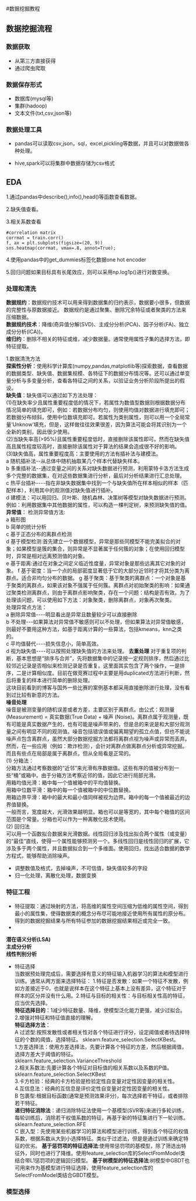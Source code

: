 #数据挖掘教程
## 数据挖掘流程
### 数据获取
- 从第三方直接获得  
- 通过爬虫爬取  
### 数据保存形式  
- 数据库(mysql等)
- 集群(hadoop)
- 文本文件(txt,csv,json等)  
### 数据处理工具  
- pandas可以读取csv,json，sql，excel,pickling等数据，并且可以对数据做各种处理。

- hive,spark可以将集群中数据存储为csv格式

  
## EDA  

1.通过pandas中describe(),info(),head()等函数查看数据。

2.缺失值查看。

3.相关系数查看

```
#correlation matrix
corrmat = train.corr()
f, ax = plt.subplots(figsize=(20, 9))
sns.heatmap(corrmat, vmax=.8, annot=True);
```

4.使用pandas中的get_dummies标签化数据one hot encoder

5.回归问题如果目标具有长尾效应，则可以采用np.log1p()进行对数变换。



### 处理和清洗

**数据规约**：数据规约技术可以用来得到数据集的归约表示，数据要小很多，但数据的完整性与原数据接近。 数据规约是通过聚集、删除冗余特征或者聚类的方法来压缩数据。   
**数据规约技术**：降维(奇异值分解(SVD)、主成分分析(PCA)、因子分析(FA)、独立成分分析(ICA))。  
**维归约**：删除不相关的特征或维，减少数据量。通常使用属性子集的选择方法，即特征提取。

1.数据清洗方法  
**探索性分析**：使用科学计算库(numpy,pandas,matplotlib等)探索数据，查看数据的数据类型、缺失值、数据集规模、各特征下的数据分布情况等。还可以通过单变量分析与多变量分析，查看各特征之间的关系，以验证业务分析阶段所提出的假设。  
**缺失值**：缺失值可以通过如下方法处理：  
(1)在缺失率少且属性重要程度低的情况下，若属性为数值型数据则根据数据分布情况简单的填充即可，例如：若数据分布均匀，则使用均值对数据进行填充即可；若数据分布倾斜，使用中位数填充即可。若属性为类别属性，则可以用一个全局常量‘Unknow’填充，但是，这样做往往效果很差，因为算法可能会将其识别为一个全新的类别，因此很少使用。  
(2)当缺失率高(>95%)且属性重要程度低时，直接删除该属性即可。然而在缺失值高且属性程度较高时，直接删除该属性对于算法的结果会造成很不好的影响。  
(3)缺失值高，属性重要程度高：主要使用的方法有插补法与建模法。  
a 随机插补法--从总体中随机抽取某几个样本代替缺失样本。  
b 多重插补法--通过变量之间的关系对缺失数据进行预测，利用蒙特卡洛方法生成多个完整的数据集，在对这些数据集进行分析，最后对分析结果进行汇总处理。  
c 热平台插补----指在非缺失数据集中找到一个与缺失值所在样本相似的样本（匹配样本），利用其中的观测值对缺失值进行插补。  
d 建模法：可以用回归、贝叶斯、随机森林、决策树等模型对缺失数据进行预测。例如：利用数据集中其他数据的属性，可以构造一棵判定树，来预测缺失值的值。  
**异常值**：
检测异常值方法:  
a 箱形图  
b 简单的统计分析  
c 基于正态分布的离群点检测  
d 基于模型检测:首先建立一个数据模型，异常是那些同模型不能完美拟合的对象；如果模型是簇的集合，则异常是不显著属于任何簇的对象；在使用回归模型时，异常是相对远离预测值的对象。  
e 基于距离:通过在对象之间定义临近性度量，异常对象是那些远离其它对象的对象。
f 基于密度：当一个点的局部密度显著低于它的大部分近邻时才将其分类为离群点。适合非均匀分布的数据。
g 基于聚类：基于聚类的离群点：一个对象是基于聚类的离群点，如果该对象不强属于任何簇。离群点对初始聚类的影响：如果通过聚类检测离群点，则由于离群点影响聚类，存在一个问题：结构是否有效。为了处理该问题，可以使用如下方法：对象聚类，删除离群点，对象再次聚类。  
处理异常点方法：  
a 删除异常值----明显看出是异常且数量较少可以直接删除  
b 不处理---如果算法对异常值不敏感则可以不处理，但如果算法对异常值敏感，则最好不要用这种方法，如基于距离计算的一些算法，包括kmeans，knn之类的。  
c 平均值替代----损失信息小，简单高效。  
d 视为缺失值----可以按照处理缺失值的方法来处理。
**去重处理**
 对于重复项的判断，基本思想是“排序与合并”，先将数据集中的记录按一定规则排序，然后通过比较邻近记录是否相似来检测记录是否重复。这里面其实包含了两个操作，一是排序，二是计算相似度。目前在做竞赛过程中主要是用duplicated方法进行判断，然后将重复的样本进行简单的删除处理。  
这块目前看到的博客与国外一些比赛的案例基本都采用直接删除进行处理，没有看到过比较有新意的方法。  
**噪音处理**  
噪音是被测变量的随机误差或者方差，主要区别于离群点。由公式：观测量(Measurement) = 真实数据(True Data) + 噪声 (Noise)。离群点属于观测量，既有可能是真实数据产生的，也有可能是噪声带来的，但是总的来说是和大部分观测量之间有明显不同的观测值。噪音包括错误值或偏离期望的孤立点值，但也不能说噪声点包含离群点，虽然大部分数据挖掘方法都将离群点视为噪声或异常而丢弃。然而，在一些应用（例如：欺诈检测），会针对离群点做离群点分析或异常挖掘。而且有些点在局部是属于离群点，但从全局看是正常的。  
(1) 分箱法：  
分箱方法通过考察数据的“近邻”来光滑有序数据值。这些有序的值被分布到一些“桶”或箱中。由于分箱方法考察近邻的值，因此它进行局部光滑。  
用箱均值光滑：箱中每一个值被箱中的平均值替换。  
用箱中位数平滑：箱中的每一个值被箱中的中位数替换。  
用箱边界平滑：箱中的最大和最小值同样被视为边界。箱中的每一个值被最近的边界值替换。  
一般而言，宽度越大，光滑效果越明显。箱也可以是等宽的，其中每个箱值的区间范围是个常量。分箱也可以作为一种离散化技术使用。  
(2) 回归法  
可以用一个函数拟合数据来光滑数据。线性回归涉及找出拟合两个属性（或变量）的“最佳”直线，使得一个属性能够预测另一个。多线性回归是线性回归的扩展，它涉及多于两个属性，并且数据拟合到一个多维面。使用回归，找出适合数据的数学方程式，能够帮助消除噪声。  

- 调整数值及格式，去掉噪声，不可信值，缺失值较多的字段
- 归一化处理，离散化处理，数据变换
### 特征工程
- 特征提取：通过映射的方法，将高维的属性空间压缩为低维的属性空间，得到最小的属性集，使得数据类的概念分布尽可能地接近使用所有属性的原分布。得到的数据挖掘结果与所有特征参加的数据挖掘结果相近或完全一致。  
-   
**潜在语义分析(LSA)**  
**主成分分析**    
**线性判别分析**
- 特征选择  
 当数据预处理完成后，需要选择有意义的特征输入机器学习的算法和模型进行训练。通常从两方面来选择特征： 1.特征是否发散：如果一个特征不发散，例如方差接近于0，也就是说样本在这个特征上基本上没有差异，这个特征对于样本的区分并没有什么用。2.特征与目标的相关性：与目标相关性高的特征，应当优先选择。  
**特征选择目的**：1减少特征数量、降维，使模型泛化能力更强，减少过拟合。2.增强对特征和特征值直接的理解。   
**特征选择方法**：  
A 过滤型:按照发散性或者相关性对各个特征进行评分，设定阈值或者待选择特征的个数的阈值，选择特征。
sklearn.feature_selection.SelectKBest。  
1.方差选择法：使用方差选择法，先要计算各个特征的方差，然后根据阈值，选择方差大于阈值的特征。  
sklearn.feature_selection.VarianceThreshold   
2.相关系数法:先要计算各个特征对目标值的相关系数以及系数的P值。  
sklearn.feature_selection.SelectKBest  
3.卡方检验：经典的卡方检验是检验定性自变量对定性因变量的相关性。  
4.互信息法：经典的互信息是评价定性自变量对定性因变量的相关性。  
B 包裹型:根据目标函数(通常是预测效果评分)，每次选择若干特征，或者排除若干特征。  
**递归特征消除法**：递归消除特征法使用一个基模型(SVR等)来进行多轮训练，每轮训练后，消除若干权值系数的特征，再基于新的特征集进行下一轮训练。  
sklearn.feature_selection.RFE  
C 嵌入型：先使用某些机器学习的算法和模型进行训练，得到各个特征的权值系数，根据系数从大到小选择特征。类似于过滤法，但是是通过训练来确定特征的优劣。
**基于惩罚项的特征选择法**:使用带惩罚项的基模型，除了筛选出特征外，同时也进行了降维。使用feature_selection库的SelectFromModel类结合带L1惩罚项的逻辑回归模型。
**基于树模型的特征选择法**:树模型中GBDT也可用来作为基模型进行特征选择，使用feature_selection库的SelectFromModel类结合GBDT模型。
### 模型选择
###